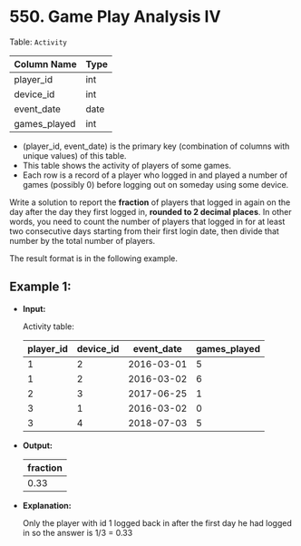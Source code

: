 # 550. Game Play Analysis IV

Table: `Activity`


| Column Name  | Type    |
|--------------|---------|
| player_id    | int     |
| device_id    | int     |
| event_date   | date    |
| games_played | int     |

- (player_id, event_date) is the primary key (combination of columns with unique values) of this table.
- This table shows the activity of players of some games.
- Each row is a record of a player who logged in and played a number of games (possibly 0) before logging out on someday using some device.
 

Write a solution to report the **fraction** of players that logged in again on the day after the day they first logged in, **rounded to 2 decimal places**. In other words, you need to count the number of players that logged in for at least two consecutive days starting from their first login date, then divide that number by the total number of players.

The result format is in the following example.


## Example 1:

- **Input:**

    Activity table:

    | player_id | device_id | event_date | games_played |
    |-----------|-----------|------------|--------------|
    | 1         | 2         | 2016-03-01 | 5            |
    | 1         | 2         | 2016-03-02 | 6            |
    | 2         | 3         | 2017-06-25 | 1            |
    | 3         | 1         | 2016-03-02 | 0            |
    | 3         | 4         | 2018-07-03 | 5            |


- **Output:**

    | fraction  |
    |-----------|
    | 0.33      |

- **Explanation:**

    Only the player with id 1 logged back in after the first day he had logged in so the answer is 1/3 = 0.33